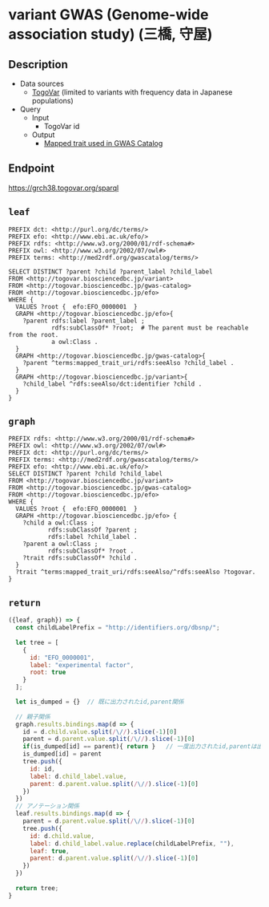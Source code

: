 # variant GWAS (Genome-wide association study) (三橋, 守屋)

## Description

- Data sources
    -  [TogoVar](https://togovar.biosciencedbc.jp/?) (limited to variants with frequency data in Japanese populations)
- Query
    - Input
        - TogoVar id
    - Output
        -  [Mapped trait used in GWAS Catalog](https://www.ebi.ac.uk/gwas/docs/ontology)

## Endpoint

https://grch38.togovar.org/sparql

## `leaf`
```sparql
PREFIX dct: <http://purl.org/dc/terms/>
PREFIX efo: <http://www.ebi.ac.uk/efo/>
PREFIX rdfs: <http://www.w3.org/2000/01/rdf-schema#>
PREFIX owl: <http://www.w3.org/2002/07/owl#>
PREFIX terms: <http://med2rdf.org/gwascatalog/terms/>

SELECT DISTINCT ?parent ?child ?parent_label ?child_label
FROM <http://togovar.biosciencedbc.jp/variant>
FROM <http://togovar.biosciencedbc.jp/gwas-catalog>
FROM <http://togovar.biosciencedbc.jp/efo>
WHERE {
  VALUES ?root {  efo:EFO_0000001  } 
  GRAPH <http://togovar.biosciencedbc.jp/efo>{
    ?parent rdfs:label ?parent_label ;
            rdfs:subClassOf* ?root;  # The parent must be reachable from the root.
            a owl:Class .
  }
  GRAPH <http://togovar.biosciencedbc.jp/gwas-catalog>{
    ?parent ^terms:mapped_trait_uri/rdfs:seeAlso ?child_label .
  }
  GRAPH <http://togovar.biosciencedbc.jp/variant>{
    ?child_label ^rdfs:seeAlso/dct:identifier ?child .
  }
}
```

## `graph`
```sparql
PREFIX rdfs: <http://www.w3.org/2000/01/rdf-schema#>
PREFIX owl: <http://www.w3.org/2002/07/owl#>
PREFIX dct: <http://purl.org/dc/terms/>
PREFIX terms: <http://med2rdf.org/gwascatalog/terms/>
PREFIX efo: <http://www.ebi.ac.uk/efo/>
SELECT DISTINCT ?parent ?child ?child_label
FROM <http://togovar.biosciencedbc.jp/variant>
FROM <http://togovar.biosciencedbc.jp/gwas-catalog>
FROM <http://togovar.biosciencedbc.jp/efo>
WHERE {
  VALUES ?root {  efo:EFO_0000001  } 
  GRAPH <http://togovar.biosciencedbc.jp/efo> {
    ?child a owl:Class ;
           rdfs:subClassOf ?parent ;
           rdfs:label ?child_label .
    ?parent a owl:Class ;
           rdfs:subClassOf* ?root .
    ?trait rdfs:subClassOf* ?child .
  }
  ?trait ^terms:mapped_trait_uri/rdfs:seeAlso/^rdfs:seeAlso ?togovar.
}
```

## `return`
```javascript
({leaf, graph}) => {
  const childLabelPrefix = "http://identifiers.org/dbsnp/";
  
  let tree = [
    {
      id: "EFO_0000001",
      label: "experimental factor",
      root: true
    }
  ];

  let is_dumped = {}  // 既に出力されたid,parent関係
 
  // 親子関係
  graph.results.bindings.map(d => {
    id = d.child.value.split(/\//).slice(-1)[0]
    parent = d.parent.value.split(/\//).slice(-1)[0]
    if(is_dumped[id] == parent){ return }   // 一度出力されたid,parentは出力しない
    is_dumped[id] = parent
    tree.push({
      id: id,
      label: d.child_label.value,
      parent: d.parent.value.split(/\//).slice(-1)[0]
    })
  })
  // アノテーション関係
  leaf.results.bindings.map(d => {
    parent = d.parent.value.split(/\//).slice(-1)[0]
    tree.push({
      id: d.child.value,
      label: d.child_label.value.replace(childLabelPrefix, ""),
      leaf: true,
      parent: d.parent.value.split(/\//).slice(-1)[0]
    })
  })
  
  return tree;	
}
```